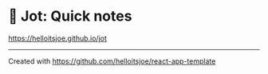 # :pencil: Jot: Quick notes

https://helloitsjoe.github.io/jot

---

Created with https://github.com/helloitsjoe/react-app-template
